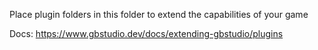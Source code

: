 Place plugin folders in this folder to extend the capabilities of your game



Docs: https://www.gbstudio.dev/docs/extending-gbstudio/plugins
